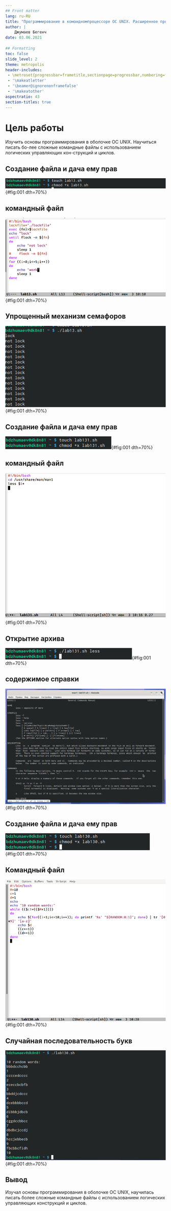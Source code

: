 ```yaml
---
## Front matter
lang: ru-RU
title: "Программирование в командномпроцессоре ОС UNIX. Расширенное программирование"
author: |
	Джумаев Бегенч
date: 03.06.2021

## Formatting
toc: false
slide_level: 2
theme: metropolis
header-includes: 
 - \metroset{progressbar=frametitle,sectionpage=progressbar,numbering=fraction}
 - '\makeatletter'
 - '\beamer@ignorenonframefalse'
 - '\makeatother'
aspectratio: 43
section-titles: true
---
```


# Цель работы

 Изучить основы программирования в оболочке ОС UNIX. Научиться писать бо-лее сложные командные файлы с использованием логических управляющих кон-струкций и циклов.
         

## Создание файла и дача ему прав

![](image/01.png){#fig:001  dth=70%}
 
## командный файл

 ![](image/02.png){#fig:001  dth=70%}

## Упрощенный механизм семафоров

![](image/03.png){#fig:001  dth=70%}

## Создание файла и дача ему прав

 ![](image/04.png){#fig:001  dth=70%}
 
## командный файл

![](image/05.png){#fig:001  dth=70%}


## Открытие архива

![](image/06.png){#fig:001  dth=70%}

## содержимое справки

![](image/07.png){#fig:001  dth=70%}

## Создание файла и дача ему прав

![](image/08.png){#fig:001  dth=70%}

## Командный файл

![](image/09.png){#fig:001  dth=70%}

## Случайная последовательность букв

![](image/10.png){#fig:001  dth=70%}

## Вывод

 Изучал основы программирования в оболочке ОС UNIX, научилась писать более сложные командные файлы с использованием логических управляющих конструкций и циклов.

